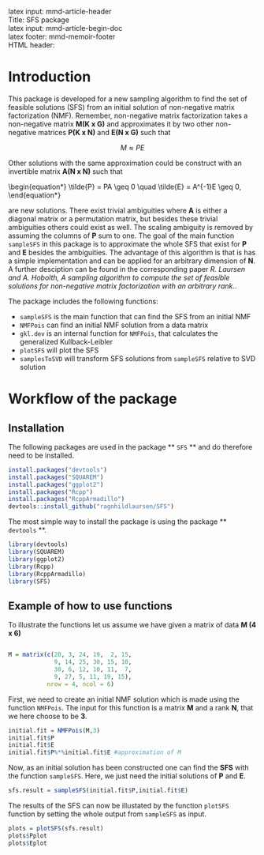 latex input:    mmd-article-header  
Title:          SFS package  
latex input:    mmd-article-begin-doc  
latex footer:   mmd-memoir-footer  
HTML header:    <script type="text/javascript"
                src="http://cdn.mathjax.org/mathjax/latest/MathJax.js?config=TeX-AMS-MML_HTMLorMML">
                </script>

# Introduction
This package is developed for a new sampling algorithm to find the set of feasible solutions (SFS) from an initial solution of non-negative matrix factorization (NMF). Remember, non-negative matrix factorization takes a non-negative matrix **M(K x G)** and approximates it by two other non-negative matrices **P(K x N)** and **E(N x G)** such that

$$M \approx PE $$

Other solutions with the same approximation could be construct with an invertible matrix **A(N x N)** such that 

\begin{equation*}
    \tilde{P} = PA \geq 0 \quad \tilde{E} = A^{-1}E \geq 0,
\end{equation*}

are new solutions. There exist trivial ambiguities where **A** is either a diagonal matrix or a permutation matrix, but besides these trivial ambiguities others could exist as well. The scaling ambiguity is removed by assuming the columns of **P** sum to one. The goal of the main function `sampleSFS` in this package is to approximate the whole SFS that exist for **P** and **E** besides the ambiguities. The advantage of this algorithm is that is has a simple implementation and can be applied for an arbitrary dimension of **N**. A further desciption can be found in the corresponding paper *R. Laursen and A. Hobolth, A sampling algorithm to compute the set of feasible solutions for non-negative matrix factorization with an arbitrary rank.*.

The package includes the following functions:

- `sampleSFS` is the main function that can find the SFS from an initial NMF
- `NMFPois` can find an initial NMF solution from a data matrix
- `gkl.dev` is an internal function for `NMFPois`, that calculates the generalized Kullback-Leibler
- `plotSFS` will plot the SFS  
- `samplesToSVD` will transform SFS solutions from `sampleSFS` relative to SVD solution

# Workflow of the package

## Installation 

The following packages are used in the package ** `SFS` ** and do therefore need to be installed.

```r
install.packages("devtools")
install.packages("SQUAREM")
install.packages("ggplot2")
install.packages("Rcpp")
install.packages("RcppArmadillo")
devtools::install_github("ragnhildlaursen/SFS")
```

The most simple way to install the package is using the package ** `devtools` **.

```r
library(devtools)
library(SQUAREM)
library(ggplot2)
library(Rcpp)
library(RcppArmadillo)
library(SFS)
```

## Example of how to use functions
To illustrate the functions let us assume we have given a matrix of data **M (4 x 6)**
```r

M = matrix(c(20, 3, 24, 19,  2, 15, 
             9, 14, 25, 30, 15, 10,
             30, 6, 12, 10, 11,  7,
             9, 27, 5, 11, 19, 15),
           nrow = 4, ncol = 6)
```

First, we need to create an initial NMF solution which is made using the function `NMFPois`. The input for this function is a matrix **M** and a rank **N**, that we here choose to be **3**.

```r
initial.fit = NMFPois(M,3)
initial.fit$P
initial.fit$E
initial.fit$P%*%initial.fit$E #approximation of M
```

Now, as an initial solution has been constructed one can find the **SFS** with the function `sampleSFS`. Here, we just need the initial solutions of **P** and **E**. 

```r
sfs.result = sampleSFS(initial.fit$P,initial.fit$E) 

```

The results of the SFS can now be illustated by the function `plotSFS` function by setting the whole output from `sampleSFS` as input.

```r
plots = plotSFS(sfs.result)
plots$Pplot
plots$Eplot
```











